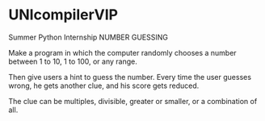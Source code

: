 # UNIcompilerVIP
Summer Python Internship 
NUMBER GUESSING

 Make a program in which the computer randomly chooses a number between 1 to 10, 1 to 100, or any range.

 Then give users a hint to guess the number. Every time the user guesses wrong, he gets another clue, and his score gets reduced. 

The clue can be multiples, divisible, greater or smaller, or a combination of all.
